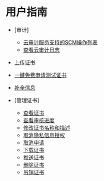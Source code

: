 # 用户指南

-   [审计]
    -   [云审计服务支持的SCM操作列表](云审计服务支持的SCM操作列表.md)
    -   [查看云审计日志](查看云审计日志.md)

-   [上传证书](上传证书.md)
-   [一键免费申请测试证书](一键免费申请测试证书.md)
-   [补全信息](补全信息.md)
-   [管理证书]
    -   [查看证书](查看证书.md)
    -   [查看审核进度](查看审核进度.md)
    -   [修改证书名称和描述](修改证书名称和描述.md)
    -   [取消隐私信息授权](取消隐私信息授权.md)
    -   [取消申请](取消申请.md)
    -   [下载证书](下载证书.md)
    -   [推送证书](推送证书.md)
    -   [删除证书](删除证书.md)
    -   [吊销证书](吊销证书.md)


